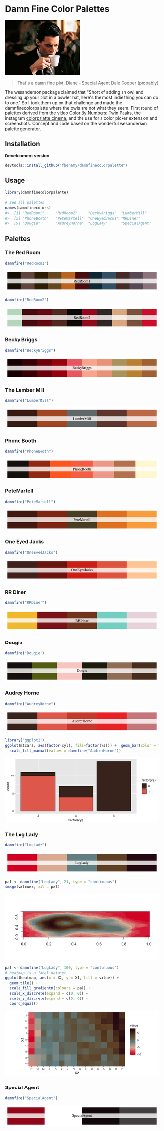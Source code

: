 <!-- README.md is generated from README.Rmd. Please edit that file -->
Damn Fine Color Palettes
========================

![](figure/damnfine.gif)

> That's a damn fine plot, Diane - Special Agent Dale Cooper (probably)

The wesanderson package claimed that "Short of adding an owl and dressing up your plot in a bowler hat, here's the most indie thing you can do to one." So I took them up on that challenge and made the damnfinecolorpalette where the owls are not what they seem. First round of palettes derived from the video [Color By Numbers: Twin Peaks](https://vimeo.com/218231355), the instagram [colorpalatte.cinema](https://www.instagram.com/colorpalette.cinema/), and the use for a color picker extension and screenshots. Concept and code based on the wonderful wesanderson palette generator.

Installation
------------

**Development version**

``` r
devtools::install_github("fbenamy/damnfinecolorpalette")
```

Usage
-----

``` r
library(damnfinecolorpalette)

# See all palettes
names(damnfinecolors)
#>  [1] "RedRoom1"     "RedRoom2"     "BeckyBriggs"  "LumberMill"  
#>  [5] "PhoneBooth"   "PeteMartell"  "OneEyedJacks" "RRDiner"     
#>  [9] "Dougie"       "AudreyHorne"  "LogLady"      "SpecialAgent"
```

Palettes
--------

### The Red Room

``` r
damnfine("RedRoom1")
```

![](figure/RedRoom-1.png)

``` r
damnfine("RedRoom2")
```

![](figure/RedRoom-2.png)

### Becky Briggs

``` r
damnfine("BeckyBriggs")
```

![](figure/unnamed-chunk-3-1.png)

### The Lumber Mill

``` r
damnfine("LumberMill")
```

![](figure/rushmore-1.png)

### Phone Booth

``` r
damnfine("PhoneBooth")
```

![](figure/unnamed-chunk-4-1.png)

### PeteMartell

``` r
damnfine("PeteMartell")
```

![](figure/unnamed-chunk-5-1.png)

### One Eyed Jacks

``` r
damnfine("OneEyedJacks")
```

![](figure/OneEyedJacks-1.png)

### RR Diner

``` r
damnfine("RRDiner")
```

![](figure/RRDiner-1.png)

### Dougie

``` r
damnfine("Dougie")
```

![](figure/Dougie-1.png)

### Audrey Horne

``` r
damnfine("AudreyHorne")
```

![](figure/Audrey%20Horne-1.png)

``` r
library("ggplot2")
ggplot(mtcars, aes(factor(cyl), fill=factor(vs))) +  geom_bar(color = "black") +
  scale_fill_manual(values = damnfine("AudreyHorne"))
```

![](figure/ggplot1-1.png)

### The Log Lady

``` r
damnfine("LogLady")
```

![](figure/Log%20Lady-1.png)

``` r
pal <- damnfine("LogLady", 21, type = "continuous")
image(volcano, col = pal)
```

![](figure/volcano-1.png)

``` r
pal <- damnfine("LogLady", 100, type = "continuous")
# heatmap is a local dataset
ggplot(heatmap, aes(x = X2, y = X1, fill = value)) +
  geom_tile() + 
  scale_fill_gradientn(colours = pal) + 
  scale_x_discrete(expand = c(0, 0)) +
  scale_y_discrete(expand = c(0, 0)) + 
  coord_equal() 
```

![](figure/log_lady_heatmap-1.png)

### Special Agent

``` r
damnfine("SpecialAgent")
```

![](figure/specialagent-1.png)
